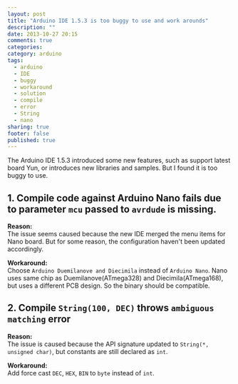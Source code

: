 ```yaml
---
layout: post
title: "Arduino IDE 1.5.3 is too buggy to use and work arounds"
description: ""
date: 2013-10-27 20:15
comments: true
categories: 
category: arduino 
tags: 
  - arduino
  - IDE
  - buggy
  - workaround
  - solution
  - compile
  - error
  - String
  - nano
sharing: true
footer: false
published: true
---
```


The Arduino IDE 1.5.3 introduced some new features, such as support latest board Yun, or introduces new libraries and samples. But I found it is too buggy to use. 

## 1. Compile code against Arduino Nano fails due to parameter `mcu` passed to `avrdude` is missing.

**Reason:**  
The issue seems caused because the new IDE merged the menu items for Nano board. But for some reason, the configuration haven't been updated accordingly.

**Workaround:**  
Choose `Arduino Duemilanove and Diecimila` instead of `Arduino Nano`. Nano uses same chip as Duemilanove(ATmega328) and Diecimila(ATmega168), but uses a different PCB design. So the binary should be compatible.

## 2. Compile `String(100, DEC)` throws `ambiguous matching` error

**Reason:**  
The issue is caused because the API signature updated to `String(*, unsigned char)`, but constants are still declared as `int`.

**Workaround:**  
Add force cast `DEC`, `HEX`, `BIN` to `byte` instead of `int`. 

 